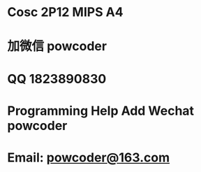 # Cosc 2P12 MIPS A4
# 加微信 powcoder

# QQ 1823890830

# Programming Help Add Wechat powcoder

# Email: powcoder@163.com

